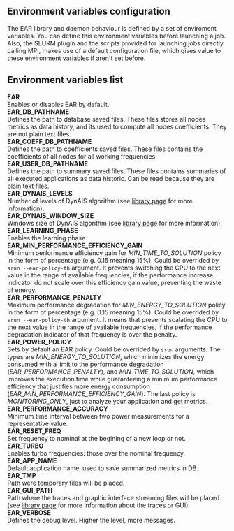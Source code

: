 Environment variables configuration
-----------------------------------
The EAR library and daemon behaviour is defined by a set of enviroment variables. You can define this environment variables before launching a job. Also, the SLURM plugin and the scripts provided for launching jobs directly calling MPI, makes use of a default configuration file, which gives value to these environment variables if aren't set before.

Environment variables list
--------------------------
**EAR**<br />
Enables or disables EAR by default.<br />
**EAR_DB_PATHNAME**<br />
Defines the path to database saved files. These files stores all nodes metrics as data history, and its used to compute  all nodes coefficients. They are not plain text files.<br />
**EAR_COEFF_DB_PATHNAME**<br />
Defines the path to coefficients saved files. These files contains the coefficients of all nodes for all working frequencies.<br />
**EAR_USER_DB_PATHNAME**<br />
Defines the path to summary saved files. These files contains summaries of all executed applications as data historic. Can be read because they are plain text files.<br />
**EAR_DYNAIS_LEVELS**<br />
Number of levels of DynAIS algorithm (see [library page](https://github.com/BarcelonaSupercomputingCenter/EAR/blob/development/src/library/README.md) for more information).<br />
**EAR_DYNAIS_WINDOW_SIZE**<br />
Windows size of DynAIS algorithm (see [library page](https://github.com/BarcelonaSupercomputingCenter/EAR/blob/development/src/library/README.md) for more information).<br />
**EAR_LEARNING_PHASE**<br />
Enables the learning phase.<br />
**EAR_MIN_PERFORMANCE_EFFICIENCY_GAIN**<br />
Minimum performance efficiency gain for *MIN_TIME_TO_SOLUTION* policy in the form of percentage (e.g. 0.15 meaning 15%). Could be overrided by `srun --ear-policy-th` argument. It prevents switching the CPU to the next value in the range of available frequencies, if the performance increase indicator do not scale over this efficiency gain value, preventing the waste of energy.<br />
**EAR_PERFORMANCE_PENALTY**<br />
Maximum performance degradation for *MIN_ENERGY_TO_SOLUTION* policy in the form of percentage (e.g. 0.15 meaning 15%). Could be overrided by `srun --ear-policy-th` argument. It means that prevents scalating the CPU to the next value in the range of available frequencies, if the performance degradation indicator of that frequency is over the penalty.<br />
**EAR_POWER_POLICY**<br />
Sets by default an EAR policy. Could be overrided by `srun` arguments. The types are *MIN_ENERGY_TO_SOLUTION*, which minimizes the energy consumed with a limit to the performance degradation (*EAR_PERFORMANCE_PENALTY*), and *MIN_TIME_TO_SOLUTION*, which improves the execution time while guaranteeing a minimum performance efficiency that justifies more energy consumption (*EAR_MIN_PERFORMANCE_EFFICIENCY_GAIN*). The last policy is *MONITORING_ONLY*, just to analyze your application and get metrics.<br />
**EAR_PERFORMANCE_ACCURACY**<br />
Minimum time interval between two power measurements for a representative value.<br />
**EAR_RESET_FREQ**<br />
Set frequency to nominal at the begining of a new loop or not.<br />
**EAR_TURBO**<br />
Enables turbo frequencies: those over the nominal frequency.<br />
**EAR_APP_NAME**<br />
Default application name, used to save summarized metrics in DB.<br />
**EAR_TMP**<br />
Path were temporary files will be placed.<br />
**EAR_GUI_PATH**<br />
Path where the traces and graphic interface streaming files will be placed (see [library page](https://github.com/BarcelonaSupercomputingCenter/EAR/blob/development/src/library/README.md) for more information about the traces or GUI).<br />
**EAR_VERBOSE**<br />
Defines the debug level. Higher the level, more messages.<br />
